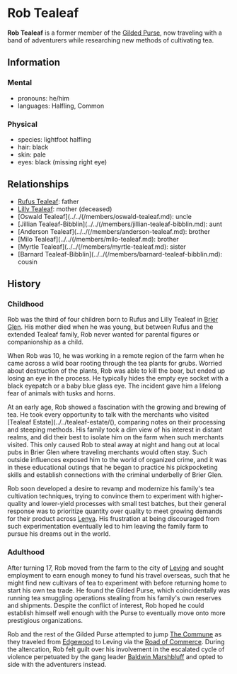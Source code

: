 # Rob Tealeaf

**Rob Tealeaf** is a former member of the [Gilded Purse](../../gilded-purse/), now traveling with a band of adventurers while researching new methods of cultivating tea.

## Information

### Mental

- pronouns: he/him
- languages: Halfling, Common

### Physical

- species: lightfoot halfling
- hair: black
- skin: pale
- eyes: black (missing right eye)

## Relationships

- [Rufus Tealeaf](../../tealeaf-estate/members/rufus-tealeaf.md): father
- [Lilly Tealeaf](../../tealeaf-estate/members/lilly-tealeaf.md): mother (deceased)
- [Oswald Tealeaf](../../(/members/oswald-tealeaf.md): uncle
- [Jillian Tealeaf-Bibblin](../../(/members/jillian-tealeaf-bibblin.md): aunt
- [Anderson Tealeaf](../../(/members/anderson-tealeaf.md): brother
- [Milo Tealeaf](../../(/members/milo-tealeaf.md): brother
- [Myrtle Tealeaf](../../(/members/myrtle-tealeaf.md): sister
- [Barnard Tealeaf-Bibblin](../../(/members/barnard-tealeaf-bibblin.md): cousin

## History

### Childhood

Rob was the third of four children born to Rufus and Lilly Tealeaf in [Brier Glen](../../../societies/esterfell-accord/brier-glen.md). His mother died when he was young, but between Rufus and the extended Tealeaf family, Rob never wanted for parental figures or companionship as a child.

When Rob was 10, he was working in a remote region of the farm when he came across a wild boar rooting through the tea plants for grubs. Worried about destruction of the plants, Rob was able to kill the boar, but ended up losing an eye in the process. He typically hides the empty eye socket with a black eyepatch or a baby blue glass eye. The incident gave him a lifelong fear of animals with tusks and horns.

At an early age, Rob showed a fascination with the growing and brewing of tea. He took every opportunity to talk with the merchants who visited [Tealeaf Estate](../../tealeaf-estate/(), comparing notes on their processing and steeping methods. His family took a dim view of his interest in distant realms, and did their best to isolate him on the farm when such merchants visited. This only caused Rob to steal away at night and hang out at local pubs in Brier Glen where traveling merchants would often stay. Such outside influences exposed him to the world of organized crime, and it was in these educational outings that he began to practice his pickpocketing skills and establish connections with the criminal underbelly of Brier Glen.

Rob soon developed a desire to revamp and modernize his family's tea cultivation techniques, trying to convince them to experiment with higher-quality and lower-yield processes with small test batches, but their general response was to prioritize quantity over quality to meet growing demands for their product across [Lenya](../../../../ch-4-esterfell-gazetteer/esterfell/lenya/). His frustration at being discouraged from such experimentation eventually led to him leaving the family farm to pursue his dreams out in the world.

### Adulthood

After turning 17, Rob moved from the farm to the city of [Leving](../../../societies/esterfell-accord/leving/) and sought employment to earn enough money to fund his travel overseas, such that he might find new cultivars of tea to experiment with before returning home to start his own tea trade. He found the Gilded Purse, which coincidentally was running tea smuggling operations stealing from his family's own reserves and shipments. Despite the conflict of interest, Rob hoped he could establish himself well enough with the Purse to eventually move onto more prestigious organizations.

Rob and the rest of the Gilded Purse attempted to jump [The Commune](../) as they traveled from [Edgewood](../../../societies/esterfell-accord/edgewood/) to Leving via the [Road of Commerce](../../../societies/esterfell-accord/road-of-commerce.md). During the altercation, Rob felt guilt over his involvement in the escalated cycle of violence perpetuated by the gang leader [Baldwin Marshbluff](../../gilded-purse/members/baldwin-marshbluff.md) and opted to side with the adventurers instead.
